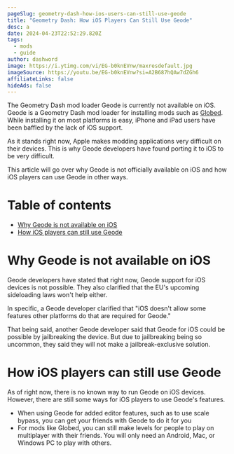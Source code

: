 ```yaml
---
pageSlug: geometry-dash-how-ios-users-can-still-use-geode
title: "Geometry Dash: How iOS Players Can Still Use Geode"
desc: a
date: 2024-04-23T22:52:29.820Z
tags:
  - mods
  - guide
author: dashword
image: https://i.ytimg.com/vi/EG-b0knEVnw/maxresdefault.jpg
imageSource: https://youtu.be/EG-b0knEVnw?si=A2B687hQAw7dZGh6
affiliateLinks: false
hideAds: false
---
```

The Geometry Dash mod loader Geode is currently not available on iOS. Geode is a Geometry Dash mod loader for installing mods such as [Globed](/posts/geometry-dash-multiplayer-how-to-download-and-install/). While installing it on most platforms is easy, iPhone and iPad users have been baffled by the lack of iOS support.

As it stands right now, Apple makes modding applications very difficult on their devices. This is why Geode developers have found porting it to iOS to be very difficult.

This article will go over why Geode is not officially available on iOS and how iOS players can use Geode in other ways.

# Table of contents

* [Why Geode is not available on iOS](#why-geode-is-not-available-on-ios)
* [How iOS players can still use Geode](#how-ios-players-can-still-use-geode)

# Why Geode is not available on iOS

Geode developers have stated that right now, Geode support for iOS devices is not possible. They also clarified that the EU's upcoming sideloading laws won't help either.

In specific, a Geode developer clarified that "iOS doesn't allow some features other platforms do that are required for Geode."

That being said, another Geode developer said that Geode for iOS could be possible by jailbreaking the device. But due to jailbreaking being so uncommon, they said they will not make a jailbreak-exclusive solution.

# How iOS players can still use Geode

As of right now, there is no known way to run Geode on iOS devices. However, there are still some ways for iOS players to use Geode's features.

- When using Geode for added editor features, such as to use scale bypass, you can get your friends with Geode to do it for you
- For mods like Globed, you can still make levels for people to play on multiplayer with their friends. You will only need an Android, Mac, or Windows PC to play with others.